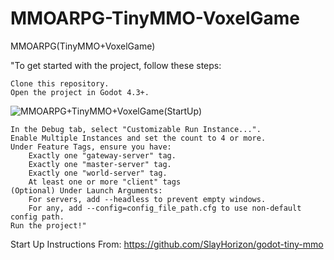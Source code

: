 # MMOARPG-TinyMMO-VoxelGame
 MMOARPG(TinyMMO+VoxelGame)

"To get started with the project, follow these steps:

    Clone this repository.
    Open the project in Godot 4.3+.
![MMOARPG+TinyMMO+VoxelGame(StartUp)](https://github.com/user-attachments/assets/64cd1248-4185-4655-94e0-5ff5bde490bc)

    In the Debug tab, select "Customizable Run Instance...".
    Enable Multiple Instances and set the count to 4 or more.
    Under Feature Tags, ensure you have:
        Exactly one "gateway-server" tag.
        Exactly one "master-server" tag.
        Exactly one "world-server" tag.
        At least one or more "client" tags
    (Optional) Under Launch Arguments:
        For servers, add --headless to prevent empty windows.
        For any, add --config=config_file_path.cfg to use non-default config path.
    Run the project!"
Start Up Instructions From: https://github.com/SlayHorizon/godot-tiny-mmo
